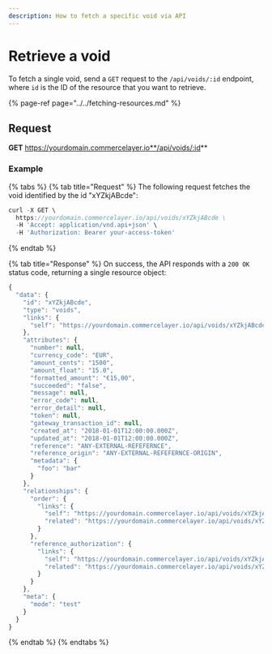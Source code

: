 ```yaml
---
description: How to fetch a specific void via API
---
```


# Retrieve a void

To fetch a single void, send a `GET` request to the `/api/voids/:id` endpoint, where `id` is the ID of the resource that you want to retrieve.

{% page-ref page="../../fetching-resources.md" %}

## Request

**GET** https://yourdomain.commercelayer.io**/api/voids/:id**

### **Example**

{% tabs %}
{% tab title="Request" %}
The following request fetches the void identified by the id "xYZkjABcde":

```javascript
curl -X GET \
  https://yourdomain.commercelayer.io/api/voids/xYZkjABcde \
  -H 'Accept: application/vnd.api+json' \
  -H 'Authorization: Bearer your-access-token'
```
{% endtab %}

{% tab title="Response" %}
On success, the API responds with a `200 OK` status code, returning a single resource object:

```javascript
{
  "data": {
    "id": "xYZkjABcde",
    "type": "voids",
    "links": {
      "self": "https://yourdomain.commercelayer.io/api/voids/xYZkjABcde"
    },
    "attributes": {
      "number": null,
      "currency_code": "EUR",
      "amount_cents": "1500",
      "amount_float": "15.0",
      "formatted_amount": "€15,00",
      "succeeded": "false",
      "message": null,
      "error_code": null,
      "error_detail": null,
      "token": null,
      "gateway_transaction_id": null,
      "created_at": "2018-01-01T12:00:00.000Z",
      "updated_at": "2018-01-01T12:00:00.000Z",
      "reference": "ANY-EXTERNAL-REFEFERNCE",
      "reference_origin": "ANY-EXTERNAL-REFEFERNCE-ORIGIN",
      "metadata": {
        "foo": "bar"
      }
    },
    "relationships": {
      "order": {
        "links": {
          "self": "https://yourdomain.commercelayer.io/api/voids/xYZkjABcde/relationships/order",
          "related": "https://yourdomain.commercelayer.io/api/voids/xYZkjABcde/order"
        }
      },
      "reference_authorization": {
        "links": {
          "self": "https://yourdomain.commercelayer.io/api/voids/xYZkjABcde/relationships/reference_authorization",
          "related": "https://yourdomain.commercelayer.io/api/voids/xYZkjABcde/reference_authorization"
        }
      }
    },
    "meta": {
      "mode": "test"
    }
  }
}
```
{% endtab %}
{% endtabs %}

